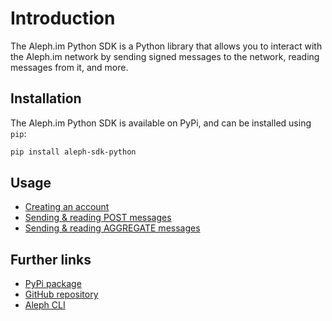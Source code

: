 # Introduction

The Aleph.im Python SDK is a Python library that allows you to interact with the Aleph.im network by 
sending signed messages to the network, reading messages from it, and more.

## Installation

The Aleph.im Python SDK is available on PyPi, and can be installed using `pip`:

```bash
pip install aleph-sdk-python
```

## Usage

- [Creating an account](accounts.md)
- [Sending & reading POST messages](posts/create.md)
- [Sending & reading AGGREGATE messages](aggregates/create.md)

## Further links

- [PyPi package](https://pypi.org/project/aleph-sdk-python/)
- [GitHub repository](https://github.com/aleph-im/aleph-sdk-python)
- [Aleph CLI](../../tools/aleph-client.md)